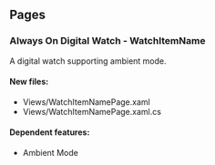 ﻿## Pages

<!--{[{-->
### Always On Digital Watch - WatchItemName
A digital watch supporting ambient mode.
#### New files:
* Views/WatchItemNamePage.xaml
* Views/WatchItemNamePage.xaml.cs
#### Dependent features:
* Ambient Mode
<!--}]}-->